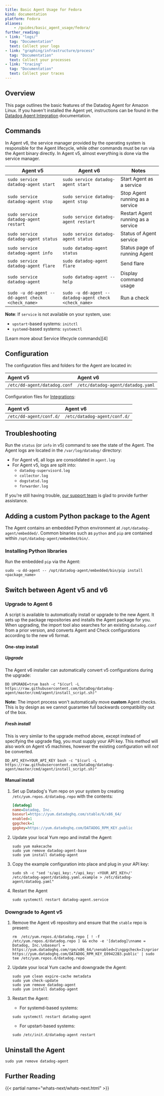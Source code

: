 ```yaml
---
title: Basic Agent Usage for Fedora
kind: documentation
platform: Fedora
aliases:
    - /guides/basic_agent_usage/fedora/
further_reading:
- link: "logs/"
  tag: "Documentation"
  text: Collect your logs
- link: "graphing/infrastructure/process"
  tag: "Documentation"
  text: Collect your processes
- link: "tracing"
  tag: "Documentation"
  text: Collect your traces
---
```


## Overview

This page outlines the basic features of the Datadog Agent for Amazon Linux. If you haven't installed the Agent yet, instructions can be found in the [Datadog Agent Integration][1] documentation.

## Commands

In Agent v6, the service manager provided by the operating system is responsible for the Agent lifecycle, while other commands must be run via the Agent binary directly. In Agent v5, almost everything is done via the service manager.

| Agent v5                                          | Agent v6                                               | Notes                              |
| ------------------------------------------------- | ------------------------------------------------------ | ---------------------------------- |
| `sudo service datadog-agent start`                | `sudo service datadog-agent start`                     | Start Agent as a service           |
| `sudo service datadog-agent stop`                 | `sudo service datadog-agent stop`                      | Stop Agent running as a service    |
| `sudo service datadog-agent restart`              | `sudo service datadog-agent restart`                   | Restart Agent running as a service |
| `sudo service datadog-agent status`               | `sudo service datadog-agent status`                    | Status of Agent service            |
| `sudo service datadog-agent info`                 | `sudo datadog-agent status`                            | Status page of running Agent       |
| `sudo service datadog-agent flare`                | `sudo datadog-agent flare`                             | Send flare                         |
| `sudo service datadog-agent`                      | `sudo datadog-agent --help`                            | Display command usage              |
| `sudo -u dd-agent -- dd-agent check <check_name>` | `sudo -u dd-agent -- datadog-agent check <check_name>` | Run a check                        |

**Note**: If `service` is not available on your system, use:

* `upstart`-based systems: `initctl`
* `systemd`-based systems: `systemctl`

[Learn more about Service lifecycle commands][4]

## Configuration

The configuration files and folders for the Agent are located in:

| Agent v5                     | Agent v6                          |
| :-----                       | :----                             |
| `/etc/dd-agent/datadog.conf` | `/etc/datadog-agent/datadog.yaml` |

Configuration files for [Integrations][2]:

| Agent v5                | Agent v6                     |
| :-----                  | :----                        |
| `/etc/dd-agent/conf.d/` | `/etc/datadog-agent/conf.d/` |


## Troubleshooting

Run the `status` (or `info` in v5) command to see the state of the Agent. The Agent logs are located in the `/var/log/datadog/` directory:

* For Agent v6, all logs are consolidated in `agent.log`
* For Agent v5, logs are split into:
  * `datadog-supervisord.log`
  * `collector.log`
  * `dogstatsd.log`
  * `forwarder.log`

If you're still having trouble, [our support team][3] is glad to provide further assistance.

## Adding a custom Python package to the Agent

The Agent contains an embedded Python environment at `/opt/datadog-agent/embedded/`. Common binaries such as `python` and `pip` are contained within `/opt/datadog-agent/embedded/bin/`.

### Installing Python libraries

Run the embedded `pip` via the Agent:
```
sudo -u dd-agent -- /opt/datadog-agent/embedded/bin/pip install <package_name>
```

## Switch between Agent v5 and v6

### Upgrade to Agent 6

A script is available to automatically install or upgrade to the new Agent. It sets up the package repositories and installs the Agent package for you. When upgrading, the import tool also searches for an existing `datadog.conf` from a prior version, and converts Agent and Check configurations according to the new v6 format.

#### One-step install

##### Upgrade

The Agent v6 installer can automatically convert v5 configurations during the upgrade:
```shell
DD_UPGRADE=true bash -c "$(curl -L https://raw.githubusercontent.com/DataDog/datadog-agent/master/cmd/agent/install_script.sh)"
```

**Note:** The import process won't automatically move **custom** Agent checks. This is by design as we cannot guarantee full backwards compatibility out of the box.

##### Fresh install

This is very similar to the upgrade method above, except instead of specifying the upgrade flag, you must supply your API key. This method will also work on Agent v5 machines, however the existing configuration will *not* be converted.
```shell
DD_API_KEY=YOUR_API_KEY bash -c "$(curl -L https://raw.githubusercontent.com/DataDog/datadog-agent/master/cmd/agent/install_script.sh)"
```

#### Manual install

1. Set up Datadog's Yum repo on your system by creating `/etc/yum.repos.d/datadog.repo` with the contents:
    ```ini
    [datadog]
    name=Datadog, Inc.
    baseurl=https://yum.datadoghq.com/stable/6/x86_64/
    enabled=1
    gpgcheck=1
    gpgkey=https://yum.datadoghq.com/DATADOG_RPM_KEY.public
    ```

2. Update your local Yum repo and install the Agent:
    ```
    sudo yum makecache
    sudo yum remove datadog-agent-base
    sudo yum install datadog-agent
    ```

3. Copy the example configuration into place and plug in your API key:
    ```shell
    sudo sh -c "sed 's/api_key:.*/api_key: <YOUR_API_KEY>/' /etc/datadog-agent/datadog.yaml.example > /etc/datadog-agent/datadog.yaml"
    ```

4. Restart the Agent
    ```
    sudo systemctl restart datadog-agent.service
    ```

### Downgrade to Agent v5

1. Remove the Agent v6 repository and ensure that the `stable` repo is present:
    ```shell 
    rm  /etc/yum.repos.d/datadog.repo [ ! -f /etc/yum.repos.d/datadog.repo ] && echo -e '[datadog]\nname = Datadog, Inc.\nbaseurl = https://yum.datadoghq.com/rpm/x86_64/\nenabled=1\ngpgcheck=1\npriority=1\ngpgkey=https://yum.datadoghq.com/DATADOG_RPM_KEY.public\n       https://yum.datadoghq.com/DATADOG_RPM_KEY_E09422B3.public' | sudo tee /etc/yum.repos.d/datadog.repo
    ```

2. Update your local Yum cache and downgrade the Agent:
    ```
    sudo yum clean expire-cache metadata
    sudo yum check-update
    sudo yum remove datadog-agent
    sudo yum install datadog-agent
    ```

3. Restart the Agent:

    * For systemd-based systems:
    ```
    sudo systemctl restart datadog-agent
    ```

    * For upstart-based systems:
    ```
    sudo /etc/init.d/datadog-agent restart
    ```

## Uninstall the Agent

```
sudo yum remove datadog-agent
```

## Further Reading

{{< partial name="whats-next/whats-next.html" >}}

[1]: https://app.datadoghq.com/account/settings#agent/fedora
[2]: /integrations
[3]: /help
